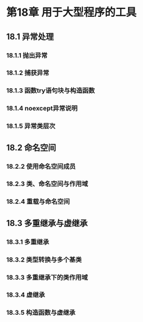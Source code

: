 # 第18章 用于大型程序的工具


## 18.1 异常处理

### 18.1.1 抛出异常

### 18.1.2 捕获异常

### 18.1.3 函数try语句块与构造函数

### 18.1.4 noexcept异常说明

### 18.1.5 异常类层次

## 18.2 命名空间

### 18.2.2 使用命名空间成员

### 18.2.3 类、命名空间与作用域

### 18.2.4 重载与命名空间

## 18.3 多重继承与虚继承

### 18.3.1 多重继承

### 18.3.2 类型转换与多个基类

### 18.3.3 多重继承下的类作用域

### 18.3.4 虚继承

### 18.3.5 构造函数与虚继承


